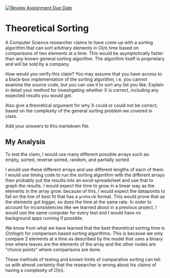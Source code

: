 [![Review Assignment Due Date](https://classroom.github.com/assets/deadline-readme-button-24ddc0f5d75046c5622901739e7c5dd533143b0c8e959d652212380cedb1ea36.svg)](https://classroom.github.com/a/9YUeXH71)
# Theoretical Sorting

A Computer Science researcher claims to have come up with a sorting algorithm
that can sort arbitrary elements in $O(n)$ time based on comparisons of two
elements at a time. This would be asymptotically faster than any known general
sorting algorithm. The algorithm itself is proprietary and will be sold by a
company.

How would you verify this claim? You may assume that you have access to a
black-box implementation of the sorting algorithm, i.e. you cannot examine the
source code, but you can use it to sort any list you like. Explain in detail
your method for investigating whether X is correct, including any expected
results you would get.

Also give a theoretical argument for why X could or could not be correct, based
on the complexity of the general sorting problem we covered in class.

Add your answers to this markdown file.

## My Analysis

To test the claim, I would use many different possible arrays such as: empty, sorted, reverse sorted, random, and partially sorted

I would use these different arrays and use different lengths of each of them. I would use timing code to run the sorting algorithm with the different arrays then probably put the results into an excel spreadsheet and use that to graph the results. I would expect the time to grow in a linear way as the elements in the array grow. because of this, I would expect the datapoints to fall on the line of best fit that has a y=mx+b format. This would prove that as the elements got bigger, so does the time at the same rate. In order to account for inconsistencies like we learned about in a previous project, I would use the same computer for every test and I would have no background apps running if possible. 

We know from what we have learned that the best theoretical sorting time is $\Omega(nlogn)$ for comparison based sorting algorithms. This is because we only compare 2 elements at a time as described by the model that uses a binary tree where leaves are the elements of the array and the other nodes are "choice points" where comparisons are done.

These methods of testing and known limits of comparative sorting can tell us with almost certainty that the researcher is wrong about his claims of having a complexity of $O(n)$.















